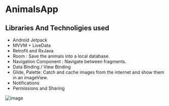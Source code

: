 # AnimalsApp

<h2> Libraries And Technoligies used </h1>
<ul>
<li>Android Jetpack</li>
<li>MVVM + LiveData </li>
<li>Retrofit and RxJava</li>
<li>Room : Save the animals into a local database.</li>
<li>Navigation Component : Navigate between fragments.</li>
<li>Data Binding / View Binding</li>
<li>Glide, Palette: Catch and cache images from the internet and show them in an imageView.</li>
<li>Notifications</li>
<li>Permissions and Sharing</li>
</ul>

![image](https://user-images.githubusercontent.com/34657047/201484606-d2271311-0edb-42ab-a6e2-86f055fe178b.png)
